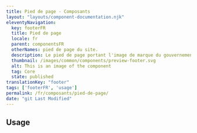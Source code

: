 ```yaml
---
title: Pied de page - Composants
layout: "layouts/component-documentation.njk"
eleventyNavigation:
  key: footerFR
  title: Pied de page
  locale: fr
  parent: componentsFR
  otherNames: pied de page du site.
  description: Le pied de page portant l'image de marque du gouvernement du Canada.
  thumbnail: /images/common/components/preview-footer.svg
  alt: This is an image of the component
  tag: Core
  state: published
translationKey: "footer"
tags: ['footerFR', 'usage']
permalink: /fr/composants/pied-de-page/
date: "git Last Modified"
---
```


## Usage